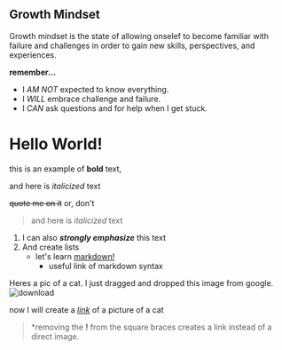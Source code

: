 ## Growth Mindset

Growth mindset is the state of allowing onselef to become familiar with failure and challenges in order to gain new skills, perspectives, and experiences. 

**remember...**
  - I *AM NOT* expected to know everything.
  - I *WILL* embrace challenge and failure.
  - I *CAN* ask questions and for help when I get stuck.

# Hello World!

this is an example of **bold** text,

and here is *italicized* text

~~quote me on it~~ or, don't 

> and here is *italicized* text
1. I can also ***strongly emphasize*** this text
2. And create lists 
    - let's learn [markdown!](github.com/cherrera1208/reading-notes/markdown.md) 
      - useful link of markdown syntax

Heres a pic of a cat. I just dragged and dropped this image from google. ![download](https://user-images.githubusercontent.com/107902478/174715054-5e009e2f-9b26-44f8-aa3d-1e82c113b1db.png)


now I will create a [*link*](https://user-images.githubusercontent.com/107902478/174714099-25a0f862-9b60-408f-ac4a-a6cca4b92cdf.jpg) of a picture of a cat
>*removing the **!** from the square braces creates a link instead of a direct image. 
